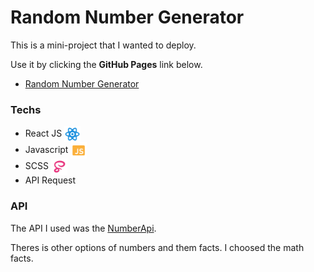 # Random Number Generator

This is a mini-project that I wanted to deploy.

Use it by clicking the **GitHub Pages** link below.

- [Random Number Generator](https://rianreiss.github.io/random-number-api/)

### Techs
- React JS <img align="center" alt="react" height="26px" width="26px" src="https://raw.githubusercontent.com/BeardedBear/bearded-icons/master/icons/reactts.svg" />
- Javascript <img align="center" alt="javascript" width="26px" src="https://raw.githubusercontent.com/BeardedBear/bearded-icons/master/icons/js.svg" />
- SCSS <img align="center" alt="sass" height="26px" width="26px" src="https://raw.githubusercontent.com/BeardedBear/bearded-icons/master/icons/scss.svg" />
- API Request

### API

The API I used was the [NumberApi](http://numbersapi.com/).

Theres is other options of numbers and them facts. I choosed the math facts.